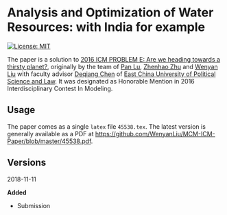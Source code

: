 # Analysis and Optimization of Water Resources: with India for example

[![License: MIT](https://img.shields.io/badge/license-MIT-lightgrey.svg)](https://choosealicense.com/licenses/mit/)

The paper is a solution to [2016 ICM PROBLEM E: Are we heading towards a thirsty planet?](https://www.comap.com/undergraduate/contests/mcm/contests/2016/problems/2016_ICM_Problem_E.pdf), originally by the team of [Pan Lu](#), [Zhenhao Zhu](https://github.com/Jason112788) and [Wenyan Liu](https://github.com/WenyanLiu) with faculty advisor [Deqiang Chen](http://www.xssf.ecupl.edu.cn/s/303/t/89/79/29/info31017.htm) of [East China University of Political Science and Law](http://www.ecupl.edu.cn/). It was designated as Honorable Mention in 2016 Interdisciplinary Contest In Modeling.

## Usage

The paper comes as a single ``latex`` file ``45538.tex``. The latest version is generally available as a PDF at https://github.com/WenyanLiu/MCM-ICM-Paper/blob/master/45538.pdf.

## Versions

2018-11-11

**Added**

- Submission
